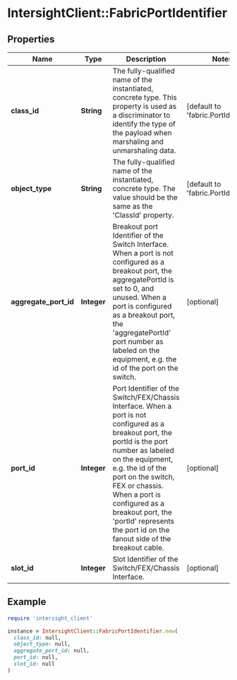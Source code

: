 # IntersightClient::FabricPortIdentifier

## Properties

| Name | Type | Description | Notes |
| ---- | ---- | ----------- | ----- |
| **class_id** | **String** | The fully-qualified name of the instantiated, concrete type. This property is used as a discriminator to identify the type of the payload when marshaling and unmarshaling data. | [default to &#39;fabric.PortIdentifier&#39;] |
| **object_type** | **String** | The fully-qualified name of the instantiated, concrete type. The value should be the same as the &#39;ClassId&#39; property. | [default to &#39;fabric.PortIdentifier&#39;] |
| **aggregate_port_id** | **Integer** | Breakout port Identifier of the Switch Interface. When a port is not configured as a breakout port, the aggregatePortId is set to 0, and unused. When a port is configured as a breakout port, the &#39;aggregatePortId&#39; port number as labeled on the equipment, e.g. the id of the port on the switch. | [optional] |
| **port_id** | **Integer** | Port Identifier of the Switch/FEX/Chassis Interface. When a port is not configured as a breakout port, the portId is the port number as labeled on the equipment, e.g. the id of the port on the switch, FEX or chassis. When a port is configured as a breakout port, the &#39;portId&#39; represents the port id on the fanout side of the breakout cable. | [optional] |
| **slot_id** | **Integer** | Slot Identifier of the Switch/FEX/Chassis Interface. | [optional] |

## Example

```ruby
require 'intersight_client'

instance = IntersightClient::FabricPortIdentifier.new(
  class_id: null,
  object_type: null,
  aggregate_port_id: null,
  port_id: null,
  slot_id: null
)
```

